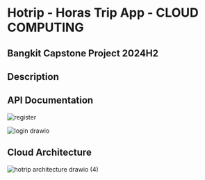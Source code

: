 # Hotrip - Horas Trip App - CLOUD COMPUTING

## Bangkit Capstone Project 2024H2

## Description

## API Documentation
![register](https://github.com/user-attachments/assets/8e52208a-db21-4113-9383-68d05cc072b7)

![login drawio](https://github.com/user-attachments/assets/c4eba395-32ee-45e9-b4a3-aedd10f55afb)


## Cloud Architecture
![hotrip architecture drawio (4)](https://github.com/user-attachments/assets/4050e908-36a9-4be4-af9c-39ca7f8f2b6c)

